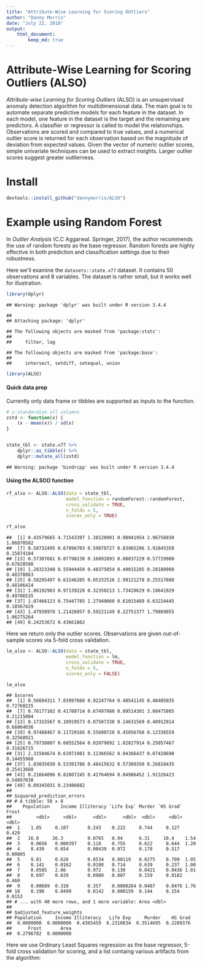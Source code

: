 ```yaml
---
title: "Attribute-Wise Learning for Scoring OUtliers"
author: "Danny Morris"
date: "July 22, 2018"
output:
    html_document:
        keep_md: true
---
```



# Attribute-Wise Learning for Scoring Outliers (ALSO)

*Attribute-wise Learning for Scoring Outliers* (ALSO) is an unsupervised anomaly detection algorithm for multidimensional data. The main goal is to automate separate predictive models for each feature in the dataset. In each model, one feature in the dataset is the target and the remaining are predictors. A classifier or regressor is called to model the relationships. Observations are scored and compared to true values, and a numerical outlier score is returned for each observation based on the magnitude of deviation from expected values. Given the vector of numeric outlier scores, simple univariate techniques can be used to extract insights. Larger outlier scores suggest greater outlierness.

# Install


```r
devtools::install_github("dannymorris/ALSO")
```

# Example using Random Forest

In *Outlier Analysis* (C.C Aggarwal. Springer, 2017), the author recommends the use of random forests as the base regressor. Random forests are highly effective in both prediction and classification settings due to their robustness.

Here we'll examine the `datasets::state.x77` dataset. It contains 50 observations and 8 variables. The dataset is rather small, but it works well for illustration.


```r
library(dplyr)
```

```
## Warning: package 'dplyr' was built under R version 3.4.4
```

```
## 
## Attaching package: 'dplyr'
```

```
## The following objects are masked from 'package:stats':
## 
##     filter, lag
```

```
## The following objects are masked from 'package:base':
## 
##     intersect, setdiff, setequal, union
```

```r
library(ALSO)
```

#### Quick data prep

Currently only data frame or tibbles are supported as inputs to the function.


```r
# z-standardize all columns
zstd <- function(x) {
    (x - mean(x)) / sd(x)
}


state_tbl <- state.x77 %>%
    dplyr::as_tibble() %>%
    dplyr::mutate_all(zstd)
```

```
## Warning: package 'bindrcpp' was built under R version 3.4.4
```

#### Using the ALSO() function


```r
rf_also <- ALSO::ALSO(data = state_tbl,
                      model_function = randomForest::randomForest,
                      cross_validate = TRUE,
                      n_folds = 5,
                      scores_only = TRUE)

rf_also
```

```
##  [1] 0.43579665 4.71543397 1.38120901 0.98941954 2.96756030 1.06870582
##  [7] 0.58732495 0.67896703 0.59878727 0.83965206 3.92845350 0.15874104
## [13] 0.57307681 0.07798230 0.16092893 0.08037229 0.57719980 0.67828508
## [19] 1.28323340 0.55944450 0.48375054 0.49015205 0.28180908 0.48370863
## [25] 0.50295497 0.63246205 0.05332516 2.99121278 0.25517080 0.48106424
## [31] 1.86192983 0.97139228 0.32350213 1.73428629 0.18641929 0.49786535
## [37] 1.07466123 0.75447785 1.27949060 0.61015489 0.63224445 0.18567429
## [43] 1.47938978 1.21426057 0.59221149 0.22751377 1.79869055 1.06275264
## [49] 0.24253672 0.43661862
```

Here we return only the outlier scores. Observations are given out-of-sample scores via 5-fold cross validation.


```r
lm_also <- ALSO::ALSO(data = state_tbl,
                      model_function = lm,
                      cross_validate = TRUE,
                      n_folds = 5,
                      scores_only = FALSE)

lm_also
```

```
## $scores
##  [1] 0.56694311 7.03997608 0.92247764 0.40541145 0.48405035 0.72760225
##  [7] 0.76177102 0.41780714 0.67497980 0.09514301 3.08475805 0.21215004
## [13] 0.17315567 0.10919573 0.07507338 0.14631569 0.48912914 0.66064036
## [19] 0.97488467 0.11729166 0.55600728 0.45056768 0.12338559 0.32568921
## [25] 0.79730807 0.60552564 0.02079892 1.02827914 0.25057467 0.31826715
## [31] 2.31504674 0.63971981 0.12366562 0.94366437 0.07428690 0.14455968
## [37] 1.83035030 0.53391786 0.48415632 0.57309350 0.26818435 0.25413660
## [43] 0.21664096 0.82807245 0.42764694 0.04986452 1.91326423 0.54897038
## [49] 0.09345031 0.23486682
## 
## $squared_prediction_errors
## # A tibble: 50 x 8
##    Population    Income Illiteracy `Life Exp` Murder `HS Grad`   Frost
##         <dbl>     <dbl>      <dbl>      <dbl>  <dbl>     <dbl>   <dbl>
##  1    1.05     0.107       0.243    0.222     0.744     0.127  0.429  
##  2   16.8     26.3         0.0765   8.94      6.31     10.4    1.54   
##  3    0.0656   0.000397    0.118    0.755     0.622     0.644  1.20   
##  4    0.439    0.654       0.00439  0.972     0.178     0.517  0.00805
##  5    9.81     0.626       0.0534   0.00119   0.0275    0.709  1.05   
##  6    0.141    0.0162      0.0108   0.714     0.639     0.237  1.00   
##  7    0.0585   2.86        0.972    0.130     0.0421    0.0436 1.01   
##  8    0.697    0.639       0.0980   0.807     0.159     0.0182 0.460  
##  9    0.00689  0.310       0.357    0.0000264 0.0487    0.0476 1.76   
## 10    0.198    0.0499      0.0142   0.000159  0.144     0.154  0.0153 
## # ... with 40 more rows, and 1 more variable: Area <dbl>
## 
## $adjusted_feature_weights
## Population     Income Illiteracy   Life Exp     Murder    HS Grad 
##  0.0000000  0.0000000  0.4365459  0.2310834  0.3514695  0.2209376 
##      Frost       Area 
##  0.2796782  0.0000000
```

Here we use Ordinary Least Squares regression as the base regressor, 5-fold cross validation for scoring, and a list containg various artifacts from the algorithm:

